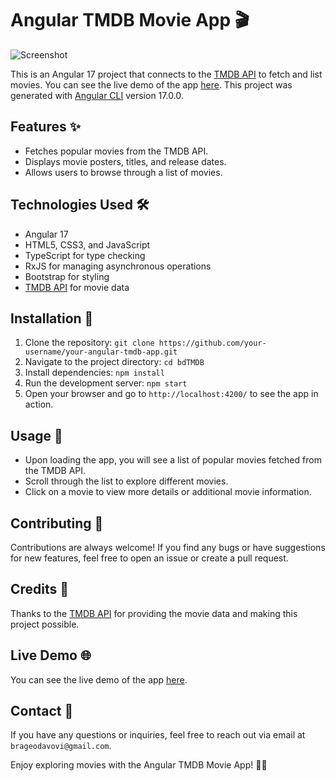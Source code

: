 # Angular TMDB Movie App 🎬

![Screenshot](https://i.postimg.cc/k479YV7D/Captura-de-pantalla-2024-01-13-120153.png)

This is an Angular 17 project that connects to the [TMDB API](https://www.themoviedb.org/documentation/api) to fetch and list movies. You can see the live demo of the app [here](https://angulartmdb.000webhostapp.com/movies).
This project was generated with [Angular CLI](https://github.com/angular/angular-cli) version 17.0.0.

## Features ✨

- Fetches popular movies from the TMDB API.
- Displays movie posters, titles, and release dates.
- Allows users to browse through a list of movies.

## Technologies Used 🛠️

- Angular 17
- HTML5, CSS3, and JavaScript
- TypeScript for type checking
- RxJS for managing asynchronous operations
- Bootstrap for styling
- [TMDB API](https://www.themoviedb.org/documentation/api) for movie data

## Installation 🚀

1. Clone the repository: `git clone https://github.com/your-username/your-angular-tmdb-app.git`
2. Navigate to the project directory: `cd bdTMDB`
3. Install dependencies: `npm install`
4. Run the development server: `npm start`
5. Open your browser and go to `http://localhost:4200/` to see the app in action.

## Usage 🎥

- Upon loading the app, you will see a list of popular movies fetched from the TMDB API.
- Scroll through the list to explore different movies.
- Click on a movie to view more details or additional movie information.

## Contributing 🤝

Contributions are always welcome! If you find any bugs or have suggestions for new features, feel free to open an issue or create a pull request.

## Credits 👏

Thanks to the [TMDB API](https://www.themoviedb.org/documentation/api) for providing the movie data and making this project possible.

## Live Demo 🌐

You can see the live demo of the app [here](https://movies-bd.netlify.app).

## Contact 📧

If you have any questions or inquiries, feel free to reach out via email at `brageodavovi@gmail.com`.

Enjoy exploring movies with the Angular TMDB Movie App! 🍿🎉
